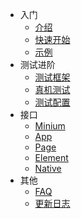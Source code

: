 <!-- docs/_sidebar.md -->

* 入门
  * [介绍](minium/readme.md)
  * [快速开始](minium/Python/quick_start.md)
  * [示例](minium/Python/sample.md)
* 测试进阶
  * [测试框架](minium/Python/framework/framework.md)
  * [真机测试](minium/Python/framework/mobile.md)
  * [测试配置](minium/Python/framework/config.md)
* 接口
  * [Minium](minium/Python/api/Minium.md)
  * [App](minium/Python/api/App.md)
  * [Page](minium/Python/api/Page.md)
  * [Element](minium/Python/api/Element.md)
  * [Native](minium/Python/api/Native.md)
* 其他
  * [FAQ](minium/Python/other/faq.md)
  * [更新日志](minium/Python/other/update_log.md)